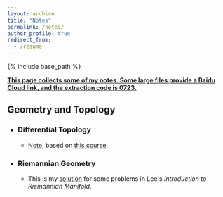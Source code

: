```yaml
---
layout: archive
title: "Notes"
permalink: /notes/
author_profile: true
redirect_from:
  - /resume
---
```


{% include base_path %}

**<u>This page collects some of my notes. Some large files provide a Baidu Cloud link, and the extraction code is 0723.</u>**

Geometry and Topology           
------

* ### Differential Topology
    * [Note](http://MyosotisAlpestris.github.io/files/differential_topology.pdf), based on [this course](https://www.youtube.com/playlist?list=PLo4jXE-LdDTQIrmgxcuLO9w5n6AdiltQo). 


* ### Riemannian Geometry                  
    * This is my [solution](http://MyosotisAlpestris.github.io/files/Lee_Riem_Geo.pdf) for some problems in Lee's *Introduction to Riemannian Manifold*.





